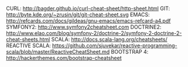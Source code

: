 CURL: http://bagder.github.io/curl-cheat-sheet/http-sheet.html
GIT: http://byte.kde.org/~zrusin/git/git-cheat-sheet.svg
EMACS: http://refcards.com/docs/gildeas/gnu-emacs/emacs-refcard-a4.pdf
SYMFONY2: http://www.symfony2cheatsheet.com
DOCTRINE2: http://www.elao.com/blog/symfony-2/doctrine-2/symfony-2-doctrine-2-cheat-sheets.html
SCALA: http://docs.scala-lang.org/cheatsheets/
REACTIVE SCALA: https://github.com/sjuvekar/reactive-programming-scala/blob/master/ReactiveCheatSheet.md
BOOTSTRAP 4: http://hackerthemes.com/bootstrap-cheatsheet